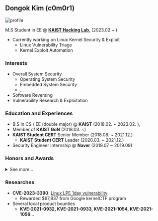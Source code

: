 
<!--
**c0m0r1/c0m0r1** is a ✨ _special_ ✨ repository because its `README.md` (this file) appears on your GitHub profile.

Here are some ideas to get you started:

- 🔭 I’m currently working on ...
- 🌱 I’m currently learning ...
- 👯 I’m looking to collaborate on ...
- 🤔 I’m looking for help with ...
- 💬 Ask me about ...
- 📫 How to reach me: ...
- 😄 Pronouns: ...
- ⚡ Fun fact: ...
-->

## Dongok Kim (c0m0r1)
![profile](https://avatars.githubusercontent.com/u/42940224)

M.S Student in EE @ **[KAIST Hacking Lab.](https://kaist-hacking.github.io/)** (2023.02 ~ )
 - Currently working on Linux Kernel Security & Exploit
   - Linux Vulnerability Triage
   - Kernel Exploit Automation

### Interests
 -  Overall System Security
    - Operating System Security
    - Embedded System Security
    - ...
 - Software Reversing 
 - Vulnerability Research & Exploitation

### Education and Experiences 
- B.S in CS / EE (double major) @ **KAIST** (2018.02. ~ 2023.02. ),
- Member of **KAIST GoN** (2018.03. ~)
- **KAIST Student CERT** Senior Member (2018.08. ~ 2021.12.)
  - **KAIST Student CERT** Leader (2020.03. ~ 2021.12.)
- Security Engineer Internship @ **Naver** (2019.07 ~ 2019.09)

### Honors and Awards
<details> <summary> See more...</summary>
  
#### CTFs
 - 2nd place in **Cyber Security Challenge** (as KAIST Hacking lab.), 2023 
 - 1st place in **Cyber Conflict Exercise** (Overall divison, as The Goose), 2023 
 - 1st place in **Codegate CTF** (University division, as KAIST GoN), 2022
 - 2nd place in **Cyber Conflict Exercise** (General division, as The Goose), 2022
 - 1st place in **WACON** (General division, as The Goose), 2022 
 - **DEFCON 27** Finalist (as KaisHack GoN), 2019 
 - Participation Award in II-B(Cryptography Problem Solving), **National Cryptography Contest**, 2018

#### Authors & Organizer
 - Challenge author & Organizer of **Whitehat Contest 2022**
 - Challenge author of **Whitehat Contest 2021**
 - Challenge author & Organizer of **Cyber Operations Challenge 2020**
 - Challenge author of **CODEGATE CTF 2020**

#### Scholarship
 - National Science & Technology Scholarship (2020.02 ~ 2022.02)
  
</details>

### Researches
 - **CVE-2023-3390**: [Linux LPE 1day vulnerability](https://github.com/google/security-research/tree/master/pocs/linux/kernelctf/CVE-2023-3390_lts_cos_mitigation)
   - Rewarded $67,837 from Google kernelCTF program
  - Several local product bounties
    - **KVE-2021-0932, KVE-2021-0933, KVE-2021-1054, KVE-2021-1056**...



